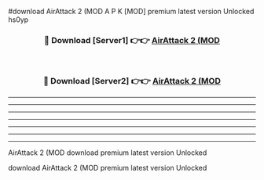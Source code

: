 #download AirAttack 2 (MOD A P K [MOD] premium latest version Unlocked hs0yp 



<div align="center">
<h3>🔴 Download [Server1] 👉👉 <a href="https://apkdownload3.web.app/">AirAttack 2 (MOD</a></h3><br>

<h3>🔴 Download [Server2] 👉👉 <a href="https://apkdownload3.web.app/">AirAttack 2 (MOD</a></h3>
</div>





----------------------------------------------------------

----------------------------------------------------------

----------------------------------------------------------

----------------------------------------------------------

----------------------------------------------------------

----------------------------------------------------------

----------------------------------------------------------

AirAttack 2 (MOD download premium latest version Unlocked

download AirAttack 2 (MOD premium latest version Unlocked
